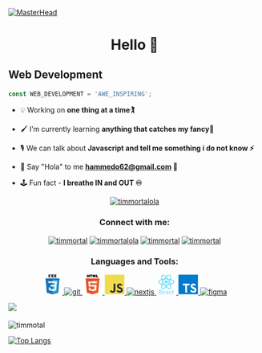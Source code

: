 [![MasterHead](../githubDevStanding.png)](https://timmortal.vercel.app/)
<h1 align="center">Hello 👋</h1>

 ## Web Development
 ```js
const WEB_DEVELOPMENT = 'AWE_INSPIRING';
```


<p align="left" style="visibility:hidden;> <img " src="https://komarev.com/ghpvc/?username=timmotal&label=Profile%20views&color=0e75b6&style=flat" alt="timmotal" /> </p>

<p align="center">

- 💡 Working on **one thing at a time🏌️**

- 🖌️ I’m currently learning **anything that catches my fancy👣**

- 🎙️ We can talk about **Javascript and tell me something i do not know ⚡**

- 🤙 Say "Hola" to me **hammedo62@gmail.com 📡**

- 🕹️ Fun fact - **I breathe IN and OUT ♾️**
</p>
<p align="center"> <a href="https://twitter.com/timmortalola" target="blank"><img src="https://img.shields.io/twitter/follow/timmortalola?logo=twitter&style=for-the-badge" alt="timmortalola" /></a> </p>
<h3 align="center">Connect with me:</h3>
<p align="center">
<a href="https://dev.to/timmortal" target="blank"><img align="center" src="https://raw.githubusercontent.com/rahuldkjain/github-profile-readme-generator/master/src/images/icons/Social/devto.svg" alt="timmortal" height="30" width="40" /></a>
<a href="https://twitter.com/timmortalola" target="blank"><img align="center" src="https://raw.githubusercontent.com/rahuldkjain/github-profile-readme-generator/master/src/images/icons/Social/twitter.svg" alt="timmortalola" height="30" width="40" /></a>
<a href="https://linkedin.com/in/timmortal" target="blank"><img align="center" src="https://raw.githubusercontent.com/rahuldkjain/github-profile-readme-generator/master/src/images/icons/Social/linked-in-alt.svg" alt="timmortal" height="30" width="40" /></a>
<a href="https://stackoverflow.com/users/timmortal" target="blank"><img align="center" src="https://raw.githubusercontent.com/rahuldkjain/github-profile-readme-generator/master/src/images/icons/Social/stack-overflow.svg" alt="timmortal" height="30" width="40" /></a>
</p>

<h3 align="center">Languages and Tools:</h3>
<p align="center"> <a href="https://www.w3schools.com/css/" target="_blank" rel="noreferrer"> <img src="https://raw.githubusercontent.com/devicons/devicon/master/icons/css3/css3-original-wordmark.svg" alt="css3" width="40" height="40"/> </a>  <a href="https://git-scm.com/" target="_blank" rel="noreferrer"> <img src="https://www.vectorlogo.zone/logos/git-scm/git-scm-icon.svg" alt="git" width="40" height="40"/> </a> <a href="https://www.w3.org/html/" target="_blank" rel="noreferrer"> <img src="https://raw.githubusercontent.com/devicons/devicon/master/icons/html5/html5-original-wordmark.svg" alt="html5" width="40" height="40"/> </a> <a href="https://developer.mozilla.org/en-US/docs/Web/JavaScript" target="_blank" rel="noreferrer"> <img src="https://raw.githubusercontent.com/devicons/devicon/master/icons/javascript/javascript-original.svg" alt="javascript" width="40" height="40"/> </a> <a href="https://nextjs.org/" target="_blank" rel="noreferrer"> <img src="https://cdn.worldvectorlogo.com/logos/nextjs-2.svg" alt="nextjs" width="40" height="40"/> </a> <a href="https://reactjs.org/" target="_blank" rel="noreferrer"> <img src="https://raw.githubusercontent.com/devicons/devicon/master/icons/react/react-original-wordmark.svg" alt="react" width="40" height="40"/> </a> <a href="https://www.typescriptlang.org/" target="_blank" rel="noreferrer"> <img src="https://raw.githubusercontent.com/devicons/devicon/master/icons/typescript/typescript-original.svg" alt="typescript" width="40" height="40"/> </a><a href="https://www.figma.com/" target="_blank" rel="noreferrer"> <img src="https://www.vectorlogo.zone/logos/figma/figma-icon.svg" alt="figma" width="40" height="40"/> </a> </p>



<img 
   src="https://github-readme-stats.vercel.app/api?username=timmotal&show_icons=true&theme=maroongold" 
/>
 
<p><img align="center" src="https://github-readme-streak-stats.herokuapp.com/?user=timmotal&" alt="timmotal" /></p>

[![Top Langs](https://github-readme-stats.vercel.app/api/top-langs/?username=timmotal&layout=compact)](https://github.com/timmotal/github-readme-stats)
